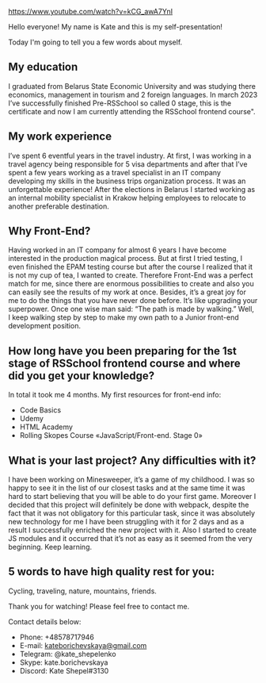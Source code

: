 https://www.youtube.com/watch?v=kCG_awA7YnI

Hello everyone! My name is Kate and this is my self-presentation!

Today I'm going to tell you a few words about myself.

 ## My education
I graduated from Belarus State Economic University and was studying there economics, management in tourism and 2 foreign languages. In march 2023 I’ve successfully finished Pre-RSSchool so called 0 stage, this is the certificate and now I am currently attending the RSSchool frontend course".

## My work experience
I’ve spent 6 eventful years in the travel industry. At first, I was working in a travel agency being responsible for 5 visa departments and after that I’ve spent a few years working as a travel specialist in an IT company developing my skills in the business trips organization process. It was an unforgettable experience! After the elections in Belarus I started working as an internal mobility specialist in Krakow helping employees to relocate to another preferable destination.

## Why Front-End?
Having worked in an IT company for almost 6 years I have become interested in the production magical process. But at first I tried testing, I even finished the EPAM testing course but after the course I realized that it is not my cup of tea, I wanted to create. 
Therefore Front-End was a perfect match for me, since there are enormous possibilities to create and also you can easily see the results of my work at once. Besides, it’s a great joy for me to do the things that you have never done before. It’s like upgrading your superpower. 
Once one wise man said:  “The path is made by walking.” Well, I keep walking step by step to make my own path to a Junior front-end development position. 

## How long have you been preparing for the 1st stage of RSSchool frontend course and where did you get your knowledge?

In total it took me 4 months. My first resources for front-end info:
* Code Basics
* Udemy
* HTML Academy
* Rolling Skopes Course «JavaScript/Front-end. Stage 0» 

## What is your last project? Any difficulties with it?
I have been working on Minesweeper, it’s a game of my childhood. I was so happy to see it in the list of our closest tasks and at the same time it was hard to start believing that you will be able to do your first game. 
Moreover I decided that this project will definitely be done with webpack, despite the fact that it was not obligatory for this particular task, since it was absolutely new technology for me I have been struggling with it for 2 days and as a result I successfully enriched the new project with it. 
Also I started to create JS modules and it occurred that it’s not as easy as it seemed from the very beginning. Keep learning.

## 5 words to have high quality rest for you:
Cycling, traveling, nature, mountains, friends.

Thank you for watching! 
Please feel free to contact me. 

Contact details below:
* Phone: +48578717946
* E-mail: kateborichevskaya@gmail.com
* Telegram: @kate_shepelenko
* Skype: kate.borichevskaya
* Discord: Kate Shepel#3130

